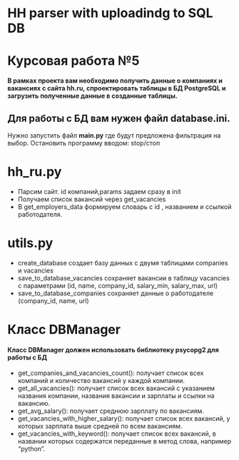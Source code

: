 # HH parser with uploadindg to SQL DB
# Курсовая работа №5


**В рамках проекта вам необходимо получить данные о компаниях и вакансиях с сайта hh.ru, спроектировать таблицы в БД PostgreSQL и загрузить полученные данные в созданные таблицы.**

## Для работы с БД вам нужен файл database.ini.

Нужно запустить файл **main.py** где будут предложена фильтрация на выбор.
Остановить программу вводом: stop/стоп

# **hh_ru.py**

- Парсим сайт. id компаний,params задаем сразу в init
- Получаем список вакансий через get_vacancies
- В get_employers_data формируем словарь с id , названием и ссылкой работодателя.

# utils.py
- create_database создает базу данных с двумя таблицами companies и vacancies
- save_to_database_vacancies сохраняет вакансии в таблицу vacancies с параметрами (id, name, company_id, salary_min, salary_max, url) 
- save_to_database_companies сохраняет данные о работодателе (company_id, name, url)

# Класс DBManager
#### Класс DBManager должен использовать библиотеку psycopg2 для работы с БД
- get_companies_and_vacancies_count(): получает список всех компаний и количество вакансий у каждой компании.
- get_all_vacancies(): получает список всех вакансий с указанием названия компании, названия вакансии и зарплаты и ссылки на вакансию.
- get_avg_salary(): получает среднюю зарплату по вакансиям.
- get_vacancies_with_higher_salary(): получает список всех вакансий, у которых зарплата выше средней по всем вакансиям.
- get_vacancies_with_keyword(): получает список всех вакансий, в названии которых содержатся переданные в метод слова, например “python”.
